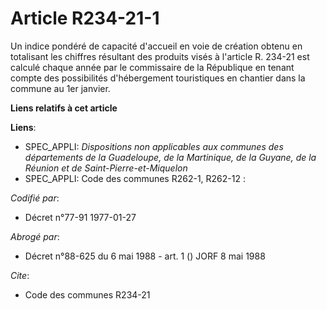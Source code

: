 # Article R234-21-1

Un indice pondéré de capacité d'accueil en voie de création obtenu en totalisant les chiffres résultant des produits visés à
l'article R. 234-21 est calculé chaque année par le commissaire de la République en tenant compte des possibilités
d'hébergement touristiques en chantier dans la commune au 1er janvier.

**Liens relatifs à cet article**

**Liens**:

  - SPEC_APPLI: *Dispositions non applicables aux communes des départements de la Guadeloupe, de la Martinique, de la Guyane, de la Réunion et de Saint-Pierre-et-Miquelon*
  - SPEC_APPLI: Code des communes R262-1, R262-12 :

_Codifié par_:

  - Décret n°77-91 1977-01-27

_Abrogé par_:

  - Décret n°88-625 du 6 mai 1988 - art. 1 () JORF 8 mai 1988

_Cite_:

  - Code des communes R234-21

